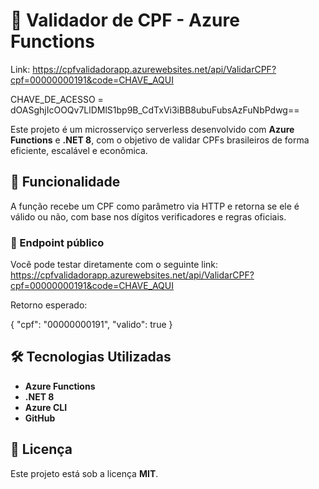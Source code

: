 # 🧾 Validador de CPF - Azure Functions

Link: https://cpfvalidadorapp.azurewebsites.net/api/ValidarCPF?cpf=00000000191&code=CHAVE_AQUI

CHAVE_DE_ACESSO = dOASghjIcOOQv7LlDMlS1bp9B_CdTxVi3iBB8ubuFubsAzFuNbPdwg==

Este projeto é um microsserviço serverless desenvolvido com **Azure Functions** e **.NET 8**, com o objetivo de validar CPFs brasileiros de forma eficiente, escalável e econômica.

## 🚀 Funcionalidade

A função recebe um CPF como parâmetro via HTTP e retorna se ele é válido ou não, com base nos dígitos verificadores e regras oficiais.

### 🔗 Endpoint público

Você pode testar diretamente com o seguinte link:
https://cpfvalidadorapp.azurewebsites.net/api/ValidarCPF?cpf=00000000191&code=CHAVE_AQUI

Retorno esperado:

{
  "cpf": "00000000191",
  "valido": true
}

## 🛠️ Tecnologias Utilizadas

- **Azure Functions**
- **.NET 8**
- **Azure CLI**
- **GitHub**

## 📄 Licença

Este projeto está sob a licença **MIT**.



